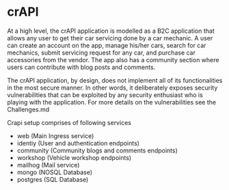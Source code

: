 crAPI
==============
At a high level, the crAPI application is modelled as a B2C application that allows any user to get their car servicing done by a car mechanic. A user can create an account on the app, manage his/her cars, search for car mechanics, submit servicing request for any car, and purchase car accessories from the vendor. The app also has a community section where users can contribute with blog posts and comments.

The crAPI application, by design, does not implement all of its functionalities in the most secure manner. In other words, it deliberately exposes security vulnerabilities that can be exploited by any security enthusiast who is playing with the application. For more details on the vulnerabilities see the Challenges.md


Crapi setup comprises of following services
- web (Main Ingress service)
- identiy (User and authentication endpoints)
- community (Community blogs and comments endpoints)
- workshop (Vehicle workshop endpoints)
- mailhog (Mail service)
- mongo (NOSQL Database)
- postgres (SQL Database)